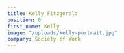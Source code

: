 ```yaml
---
title: Kelly Fitzgerald
position: 0
first_name: Kelly
image: "/uploads/kelly-portrait.jpg"
company: Society of Work
---
```


